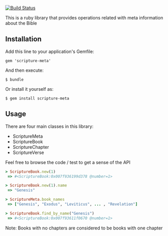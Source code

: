 [![Build Status](https://travis-ci.org/gaganawhad/scripture-meta.png)](https://travis-ci.org/gaganawahd/scripture-meta)

This is a ruby library that provides operations related with meta information about the Bible

## Installation

Add this line to your application's Gemfile:

    gem 'scripture-meta'

And then execute:

    $ bundle

Or install it yourself as:

    $ gem install scripture-meta

## Usage

There are four main classes in this library: 
  - ScriptureMeta
  - ScriptureBook
  - ScriptureChapter
  - ScriptureVerse

Feel free to browse the code / test to get a sense of the API

```ruby
> ScriptureBook.new(1)
 => #<ScriptureBook:0x007f936199d378 @number=1> 

> ScriptureBook.new(1).name
 => "Genesis" 

> ScriptureMeta.book_names
 => ["Genesis", "Exodus", "Leviticus", ... , "Revelation"]

> ScriptureBook.find_by_name("Genesis")
 => #<ScriptureBook:0x007f93611f0670 @number=1>  
```

Note: Books with no chapters are considered to be books with one chapter


